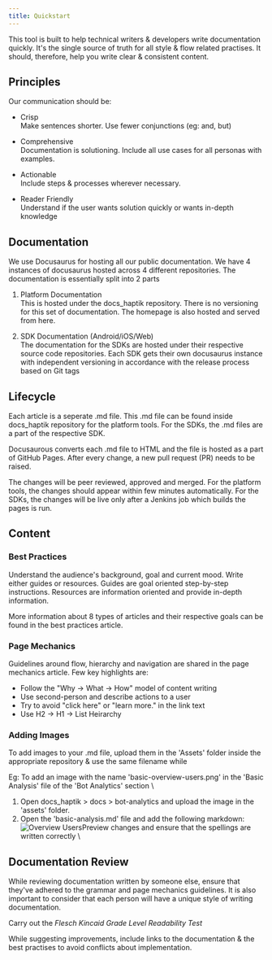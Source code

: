 ```yaml
---
title: Quickstart
---
```



This tool is built to help technical writers & developers write documentation quickly. It's the single source of truth for all style & flow related practises. It should, therefore, help you write clear & consistent content.


## Principles

Our communication should be:

*   Crisp \
Make sentences shorter. Use fewer conjunctions (eg: and, but)

*   Comprehensive \
Documentation is solutioning. Include all use cases for all personas with examples.

*   Actionable \
Include steps & processes wherever necessary.

*   Reader Friendly \
Understand if the user wants solution quickly or wants in-depth knowledge


## Documentation

We use Docusaurus for hosting all our public documentation. We have 4 instances of docusaurus hosted across 4 different repositories. The documentation is essentially split into 2 parts

1. Platform Documentation \
This is hosted under the docs_haptik repository. There is no versioning for this set of documentation. The homepage is also hosted and served from here.

2. SDK Documentation (Android/iOS/Web) \
The documentation for the SDKs are hosted under their respective source code repositories. Each SDK gets their own docusaurus instance with independent versioning in accordance with the release process based on Git tags


## Lifecycle

Each article is a seperate .md file. This .md file can be found inside docs_haptik repository for the platform tools. For the SDKs, the .md files are a part of the respective SDK.

Docusaurous converts each .md file to HTML and the file is hosted as a part of GitHub Pages. After every change, a new pull request (PR) needs to be raised.

The changes will be peer reviewed, approved and merged. For the platform tools, the changes should appear within few minutes automatically. For the SDKs, the changes will be live only after a Jenkins job which builds the pages is run.


## Content

### Best Practices

Understand the audience's background, goal and current mood. Write either guides or resources. Guides are goal oriented step-by-step instructions. Resources are information oriented and provide in-depth information.

More information about 8 types of articles and their respective goals can be found in the best practices article.

### Page Mechanics

Guidelines around flow, hierarchy and navigation are shared in the page mechanics article. Few key highlights are:

*   Follow the "Why → What → How" model of content writing
*   Use second-person and describe actions to a user
*   Try to avoid "click here" or "learn more." in the link text
*   Use H2 → H1 → List Heirarchy

### Adding Images

To add images to your .md file, upload them in the 'Assets' folder inside the appropriate repository & use the same filename while

Eg:  To add an image with the name 'basic-overview-users.png'  in the 'Basic Analysis' file of the 'Bot Analytics' section \

1. Open docs_haptik > docs > bot-analytics and upload the image in the 'assets' folder.
2. Open the 'basic-analysis.md' file and add the following markdown: ![Overview Users](assets/basic-overview-users.png)Preview changes and ensure that the spellings are written correctly \

## Documentation Review

While reviewing documentation written by someone else, ensure that they've adhered to the grammar and page mechanics guidelines. It is also important to consider that each person will have a unique style of writing documentation.

Carry out the *Flesch Kincaid Grade Level Readability Test*

While suggesting improvements, include links to the documentation & the best practises to avoid conflicts about implementation.
